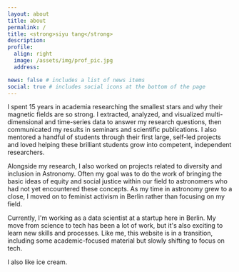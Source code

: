 ```yaml
---
layout: about
title: about
permalink: /
title: <strong>siyu tang</strong>
description: 
profile:
  align: right
  image: /assets/img/prof_pic.jpg
  address: 

news: false # includes a list of news items
social: true # includes social icons at the bottom of the page
---
```


I spent 15 years in academia researching the smallest stars and why their magnetic fields are so strong. I extracted, analyzed, and visualized multi-dimensional and time-series data to answer my research questions, then communicated my results in seminars and scientific publications. I also mentored a handful of students through their first large, self-led projects and loved helping these brilliant students grow into competent, independent researchers.

Alongside my research, I also worked on projects related to diversity and inclusion in Astronomy. Often my goal was to do the work of bringing the basic ideas of equity and social justice within our field to astronomers who had not yet encountered these concepts. As my time in astronomy grew to a close, I moved on to feminist activism in Berlin rather than focusing on my field.

Currently, I'm working as a data scientist at a startup here in Berlin. My move from science to tech has been a lot of work, but it's also exciting to learn new skills and processes. Like me, this website is in a transition, including some academic-focused material but slowly shifting to focus on tech. 

I also like ice cream.



